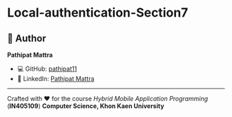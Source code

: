 # Local-authentication-Section7

## 👤 Author

**Pathipat Mattra**

* 💻 GitHub: [pathipat11](https://github.com/pathipat11)
* 💼 LinkedIn: [Pathipat Mattra](https://linkedin.com/in/viixl)

---

Crafted with ❤️ for the course *Hybrid Mobile Application Programming* (**IN405109**)
**Computer Science, Khon Kaen University**